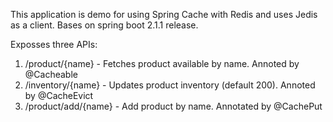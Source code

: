 This application is demo for using Spring Cache with Redis and uses Jedis as a client. Bases on spring boot 2.1.1 release.

Exposses three APIs:
1. /product/{name} - Fetches product available by name. Annoted by @Cacheable
2. /inventory/{name} - Updates product inventory (default 200). Annoted by @CacheEvict
3. /product/add/{name} - Add product by name. Annotated by @CachePut





